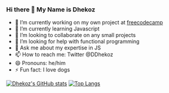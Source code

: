### Hi there 👋 My Name is Dhekoz

- 🔭 I’m currently working on my own project at <a href ="https://www.freecodecamp.org/learn/javascript-algorithms-and-data-structures/functional-programming/use-the-reduce-method-to-analyze-data">freecodecamp</a>
- 🌱 I’m currently learning Javascript
- 👯 I’m looking to collaborate on any small projects
- 🤔 I’m looking for help with functional programming
- 💬 Ask me about my expertise in JS
- 📫 How to reach me: Twitter @DDhekoz
- 😄 Pronouns: he/him
- ⚡ Fun fact: I love dogs

[![Dhekoz's GitHub stats](https://github-readme-stats.vercel.app/api?username=dhekoz)](https://github.com/dhekoz/github-readme-stats)
[![Top Langs](https://github-readme-stats.vercel.app/api/top-langs/?username=dhekoz)](https://github.com/dhekoz/github-readme-stats)
